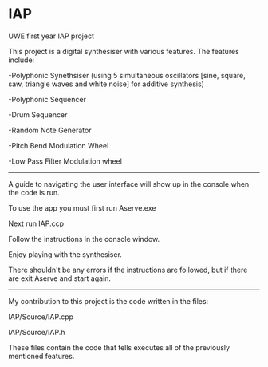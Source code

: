 # IAP
 UWE first year IAP project

This project is a digital synthesiser with various features. The features include:

-Polyphonic Synethsiser (using 5 simultaneous oscillators [sine, square, saw, triangle waves and white noise] for additive synthesis)

-Polyphonic Sequencer

-Drum Sequencer

-Random Note Generator

-Pitch Bend Modulation Wheel

-Low Pass Filter Modulation wheel

--------------------------------------------------------------------------------------------
A guide to navigating the user interface will show up in the console when the code is run.

To use the app you must first run Aserve.exe

Next run IAP.ccp  

Follow the instructions in the console window.

Enjoy playing with the synthesiser.

There shouldn't be any errors if the instructions are followed, but if there are exit Aserve and start again.

------------------------------------------------------------------------------------------
My contribution to this project is the code written in the files:

IAP/Source/IAP.cpp

IAP/Source/IAP.h

These files contain the code that tells executes all of the previously mentioned features.

